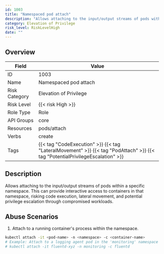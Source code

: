 ```yaml
---
id: 1003
title: "Namespaced pod attach"
description: "Allows attaching to the input/output streams of pods within a specific namespace. This can provide interactive access to containers in that namespace, risking code execution, lateral movement, and potential privilege escalation through compromised workloads."
category: Elevation of Privilege
risk_level: RiskLevelHigh
date: ""
---
```


## Overview

| Field         | Value                                                                                                                        |
| ------------- | ---------------------------------------------------------------------------------------------------------------------------- |
| ID            | 1003                                                                                                                         |
| Name          | Namespaced pod attach                                                                                                        |
| Risk Category | Elevation of Privilege                                                                                                       |
| Risk Level    | {{< risk High >}}                                                                                                            |
| Role Type     | Role                                                                                                                         |
| API Groups    | core                                                                                                                         |
| Resources     | pods/attach                                                                                                                  |
| Verbs         | create                                                                                                                       |
| Tags          | {{< tag "CodeExecution" >}} {{< tag "LateralMovement" >}} {{< tag "PodAttach" >}} {{< tag "PotentialPrivilegeEscalation" >}} |

## Description

Allows attaching to the input/output streams of pods within a specific namespace. This can provide interactive access to containers in that namespace, risking code execution, lateral movement, and potential privilege escalation through compromised workloads.

## Abuse Scenarios

1. Attach to a running container's process within the namespace.

```bash {copy=true}
kubectl attach -it <pod-name> -n <namespace> -c <container-name>
# Example: Attach to a logging agent pod in the 'monitoring' namespace
# kubectl attach -it fluentd-xyz -n monitoring -c fluentd

```
